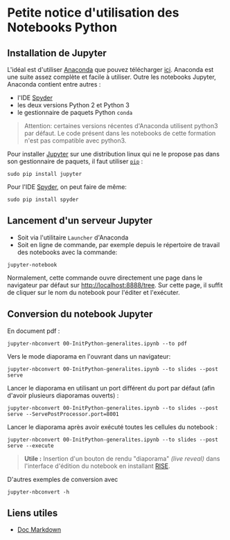 # Petite notice d'utilisation des Notebooks Python

## Installation de Jupyter

L'idéal est d'utiliser [Anaconda](http://jupyter.readthedocs.org/en/latest/install.html)
que pouvez télécharger [ici](https://www.continuum.io/downloads).
Anaconda est une suite assez complète et facile à utiliser. Outre les notebooks Jupyter, Anaconda contient entre autres :

- l'IDE [Spyder](https://github.com/spyder-ide/spyder)
- les deux versions Python 2 et Python 3
- le gestionnaire de paquets Python ``conda``

> Attention: certaines versions récentes d'Anaconda utilisent python3 par défaut. Le code présent dans les notebooks de cette formation n'est pas compatible avec python3.

Pour installer [Jupyter](https://pypi.python.org/pypi/jupyter) sur une distribution
linux qui ne le propose pas dans son gestionnaire de paquets, il faut utiliser [``pip``](https://pypi.python.org/pypi/pip) :

    sudo pip install jupyter

Pour l'IDE [Spyder](https://pypi.python.org/pypi/spyder), on peut faire de même:

    sudo pip install spyder

## Lancement d'un serveur Jupyter

- Soit via l'utilitaire ``Launcher`` d'Anaconda
- Soit en ligne de commande, par exemple depuis le répertoire de travail des notebooks avec la commande:

```
jupyter-notebook
```

Normalement, cette commande ouvre directement une page dans le navigateur par défaut sur [http://localhost:8888/tree](http://localhost:8888/tree).
Sur cette page, il suffit de cliquer sur le nom du notebook pour l'éditer et l'exécuter.

## Conversion du notebook Jupyter

En document pdf :

	jupyter-nbconvert 00-InitPython-generalites.ipynb --to pdf
	
Vers le mode diaporama en l'ouvrant dans un navigateur:

	jupyter-nbconvert 00-InitPython-generalites.ipynb --to slides --post serve
	
Lancer le diaporama en utilisant un port différent du port par défaut (afin d'avoir plusieurs diaporamas ouverts) :

	jupyter-nbconvert 00-InitPython-generalites.ipynb --to slides --post serve --ServePostProcessor.port=8001 
	
Lancer le diaporama après avoir exécuté toutes les cellules du notebook :

	jupyter-nbconvert 00-InitPython-generalites.ipynb --to slides --post serve --execute


> **Utile :** Insertion d'un bouton de rendu "diaporama" *(live reveal)* dans l'interface d'édition du notebook en installant [RISE](https://github.com/damianavila/RISE).

D'autres exemples de conversion avec

	jupyter-nbconvert -h
    
## Liens utiles

- [Doc Markdown](https://guides.github.com/features/mastering-markdown)
